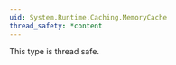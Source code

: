 ```yaml
---
uid: System.Runtime.Caching.MemoryCache
thread_safety: *content
---
```


This type is thread safe.


